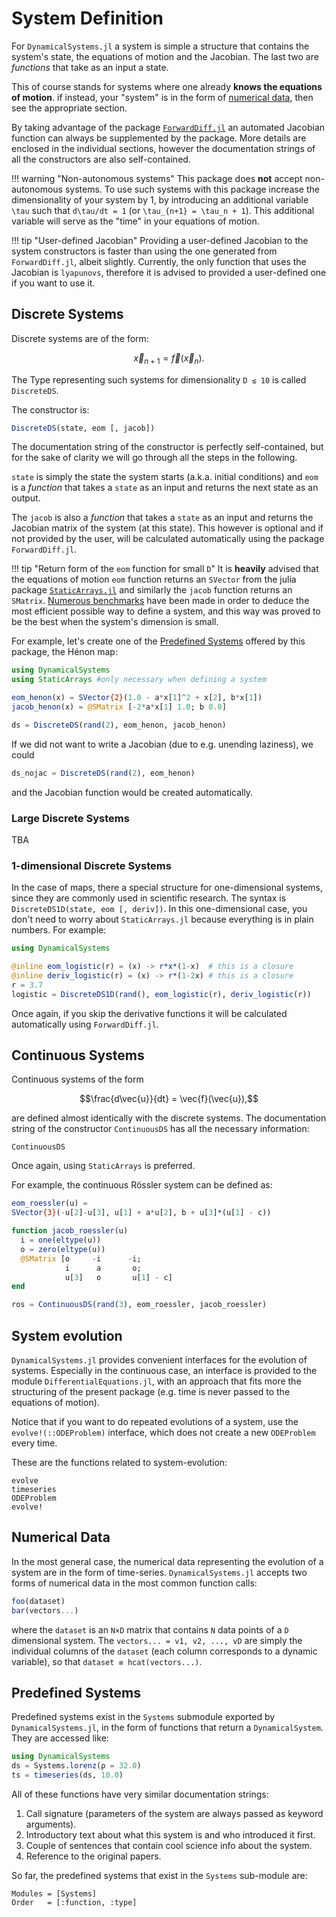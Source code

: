 # System Definition
For `DynamicalSystems.jl` a system is simple a structure that contains the system's state, the equations of motion and the Jacobian. The last two are *functions* that take as an input a state.

This of course stands for systems where one already **knows the equations of motion**.
if instead, your "system" is in the form of [numerical data](#numerical-data), then see the appropriate section.


By taking advantage of the package [`ForwardDiff.jl`](https://github.com/JuliaDiff/ForwardDiff.jl) an automated Jacobian
function can always be supplemented by the package. More details are enclosed in the individual sections, however the documentation strings of all the constructors are
also self-contained.

!!! warning "Non-autonomous systems"
    This package does **not** accept non-autonomous systems. To use such systems with this package increase
    the dimensionality of your system by 1, by introducing an additional variable
    ``\tau`` such that ``d\tau/dt = 1`` (or ``\tau_{n+1} = \tau_n + 1``). This additional variable will serve as
    the "time" in your equations of motion.

!!! tip "User-defined Jacobian"
    Providing a user-defined Jacobian to the system constructors is faster than using
    the one generated from `ForwardDiff.jl`, albeit slightly. Currently, the only function
    that uses the Jacobian is `lyapunovs`, therefore it is advised to provided a
    user-defined one if you want to use it.

## Discrete Systems
Discrete systems are of the form:
```math
\vec{x}_{n+1} = \vec{f}(\vec{x}_n).
```
The Type representing such systems for dimensionality `D ≤ 10` is called `DiscreteDS`.

The constructor is:
```julia
DiscreteDS(state, eom [, jacob])
```
The documentation string of the constructor is perfectly self-contained, but for the sake of clarity we will go through all the steps in the following.

`state` is simply the state the system starts (a.k.a. initial conditions) and
`eom` is a *function* that takes a `state` as an input and returns the next state
as an output.

The `jacob` is also a *function* that takes a `state` as an input and returns the
Jacobian matrix of the system (at this state). This however is optional and if not provided by the user, will be calculated automatically using the package `ForwardDiff.jl`.

!!! tip "Return form of the `eom` function for small `D`"
    It is **heavily** advised that the equations of motion `eom` function returns an `SVector` from
    the julia package [`StaticArrays.jl`](https://github.com/JuliaArrays/StaticArrays.jl) and similarly the `jacob` function returns an `SMatrix`. [Numerous benchmarks](https://github.com/Datseris/DynamicalSystems.jl/tree/master/test/benchmarks) have been made in order to deduce the most efficient possible way to define
    a system, and this way was proved to be the best when the system's dimension is small.

For example, let's create one of the [Predefined Systems](#predefined-systems) offered by this package, the Hénon map:
```julia
using DynamicalSystems
using StaticArrays #only necessary when defining a system

eom_henon(x) = SVector{2}(1.0 - a*x[1]^2 + x[2], b*x[1])
jacob_henon(x) = @SMatrix [-2*a*x[1] 1.0; b 0.0]

ds = DiscreteDS(rand(2), eom_henon, jacob_henon)
```
If we did not want to write a Jacobian (due to e.g. unending laziness), we could
```julia
ds_nojac = DiscreteDS(rand(2), eom_henon)
```
and the Jacobian function would be created automatically.


### Large Discrete Systems
TBA

### 1-dimensional Discrete Systems
In the case of maps, there a special structure for one-dimensional systems, since
they are commonly used in scientific research. The syntax is `DiscreteDS1D(state, eom [, deriv])`. In this one-dimensional case, you don't need to worry about `StaticArrays.jl`
because everything is in plain numbers. For example:
```julia
using DynamicalSystems

@inline eom_logistic(r) = (x) -> r*x*(1-x)  # this is a closure
@inline deriv_logistic(r) = (x) -> r*(1-2x) # this is a closure
r = 3.7
logistic = DiscreteDS1D(rand(), eom_logistic(r), deriv_logistic(r))
```
Once again, if you skip the derivative functions it will be calculated automatically
using `ForwardDiff.jl`.

## Continuous Systems
Continuous systems of the form
```math
\frac{d\vec{u}}{dt} = \vec{f}(\vec{u}),
```
are defined almost identically with the discrete systems. The documentation string
of the constructor `ContinuousDS` has all the necessary information:
```@docs
ContinuousDS
```
Once again, using `StaticArrays` is preferred.

For example, the continuous Rössler system can be defined as:
```julia
eom_roessler(u) =
SVector{3}(-u[2]-u[3], u[1] + a*u[2], b + u[3]*(u[1] - c))

function jacob_roessler(u)
  i = one(eltype(u))
  o = zero(eltype(u))
  @SMatrix [o     -i      -i;
            i      a       o;
            u[3]   o       u[1] - c]
end

ros = ContinuousDS(rand(3), eom_roessler, jacob_roessler)
```

## System evolution
`DynamicalSystems.jl` provides convenient interfaces for the evolution of systems. Especially in the continuous case, an interface is provided to the module `DifferentialEquations.jl`, with an approach that fits more the structuring of the present package (e.g. time is never passed to the equations of motion).

Notice that if you want to do repeated evolutions of a system, use the
`evolve!(::ODEProblem)` interface, which does not create a new `ODEProblem` every time.

These are the functions related to system-evolution:
```@docs
evolve
timeseries
ODEProblem
evolve!
```



## Numerical Data
In the most general case, the numerical data representing the evolution of a system
are in the form of time-series. `DynamicalSystems.jl` accepts two forms of numerical data
in the most common function calls:
```julia
foo(dataset)
bar(vectors...)
```
where the `dataset` is an `N×D` matrix that contains `N` data points of a `D` dimensional
system. The `vectors... = v1, v2, ..., vD` are simply the individual columns of the `dataset` (each column corresponds to a dynamic variable), so that `dataset ≡ hcat(vectors...)`.


## Predefined Systems
Predefined systems exist in the `Systems` submodule exported by `DynamicalSystems.jl`, in the form of functions that return a `DynamicalSystem`. They are accessed
like:
```julia
using DynamicalSystems
ds = Systems.lorenz(ρ = 32.0)
ts = timeseries(ds, 10.0)
```

All of these functions have very similar documentation strings:

1. Call signature (parameters of the system are always passed as keyword arguments).
1. Introductory text about what this system is and who introduced it first.
2. Couple of sentences that contain cool science info about the system.
3. Reference to the original papers.

So far, the predefined systems that exist in the `Systems` sub-module are:
```@autodocs
Modules = [Systems]
Order   = [:function, :type]
```
